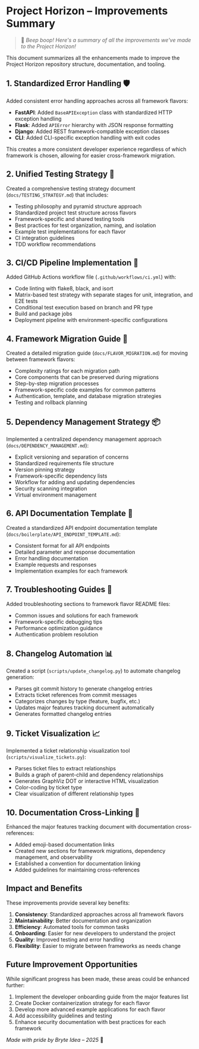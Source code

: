 # Project Horizon – Improvements Summary

> 🤖 *Beep boop! Here's a summary of all the improvements we've made to the Project Horizon!*

This document summarizes all the enhancements made to improve the Project Horizon repository structure, documentation, and tooling.

## 1. Standardized Error Handling 🛡️

Added consistent error handling approaches across all framework flavors:

- **FastAPI**: Added `BaseAPIException` class with standardized HTTP exception handling
- **Flask**: Added `APIError` hierarchy with JSON response formatting
- **Django**: Added REST framework-compatible exception classes
- **CLI**: Added CLI-specific exception handling with exit codes

This creates a more consistent developer experience regardless of which framework is chosen, allowing for easier cross-framework migration.

## 2. Unified Testing Strategy 🧪

Created a comprehensive testing strategy document (`docs/TESTING_STRATEGY.md`) that includes:

- Testing philosophy and pyramid structure approach
- Standardized project test structure across flavors
- Framework-specific and shared testing tools
- Best practices for test organization, naming, and isolation
- Example test implementations for each flavor
- CI integration guidelines
- TDD workflow recommendations

## 3. CI/CD Pipeline Implementation 🔄

Added GitHub Actions workflow file (`.github/workflows/ci.yml`) with:

- Code linting with flake8, black, and isort
- Matrix-based test strategy with separate stages for unit, integration, and E2E tests
- Conditional test execution based on branch and PR type
- Build and package jobs
- Deployment pipeline with environment-specific configurations

## 4. Framework Migration Guide 🔀

Created a detailed migration guide (`docs/FLAVOR_MIGRATION.md`) for moving between framework flavors:

- Complexity ratings for each migration path
- Core components that can be preserved during migrations
- Step-by-step migration processes
- Framework-specific code examples for common patterns
- Authentication, template, and database migration strategies
- Testing and rollback planning

## 5. Dependency Management Strategy 📦

Implemented a centralized dependency management approach (`docs/DEPENDENCY_MANAGEMENT.md`):

- Explicit versioning and separation of concerns
- Standardized requirements file structure
- Version pinning strategy
- Framework-specific dependency lists
- Workflow for adding and updating dependencies
- Security scanning integration
- Virtual environment management

## 6. API Documentation Template 📝

Created a standardized API endpoint documentation template (`docs/boilerplate/API_ENDPOINT_TEMPLATE.md`):

- Consistent format for all API endpoints
- Detailed parameter and response documentation
- Error handling documentation
- Example requests and responses
- Implementation examples for each framework

## 7. Troubleshooting Guides 🔧

Added troubleshooting sections to framework flavor README files:

- Common issues and solutions for each framework
- Framework-specific debugging tips
- Performance optimization guidance
- Authentication problem resolution

## 8. Changelog Automation 📊

Created a script (`scripts/update_changelog.py`) to automate changelog generation:

- Parses git commit history to generate changelog entries
- Extracts ticket references from commit messages
- Categorizes changes by type (feature, bugfix, etc.)
- Updates major features tracking document automatically
- Generates formatted changelog entries

## 9. Ticket Visualization 📈

Implemented a ticket relationship visualization tool (`scripts/visualize_tickets.py`):

- Parses ticket files to extract relationships
- Builds a graph of parent-child and dependency relationships
- Generates GraphViz DOT or interactive HTML visualization
- Color-coding by ticket type
- Clear visualization of different relationship types

## 10. Documentation Cross-Linking 🔗

Enhanced the major features tracking document with documentation cross-references:

- Added emoji-based documentation links
- Created new sections for framework migrations, dependency management, and observability
- Established a convention for documentation linking
- Added guidelines for maintaining cross-references

## Impact and Benefits

These improvements provide several key benefits:

1. **Consistency**: Standardized approaches across all framework flavors
2. **Maintainability**: Better documentation and organization
3. **Efficiency**: Automated tools for common tasks
4. **Onboarding**: Easier for new developers to understand the project
5. **Quality**: Improved testing and error handling
6. **Flexibility**: Easier to migrate between frameworks as needs change

## Future Improvement Opportunities

While significant progress has been made, these areas could be enhanced further:

1. Implement the developer onboarding guide from the major features list
2. Create Docker containerization strategy for each flavor
3. Develop more advanced example applications for each flavor
4. Add accessibility guidelines and testing
5. Enhance security documentation with best practices for each framework

*Made with pride by Bryte Idea – 2025* 🤖 